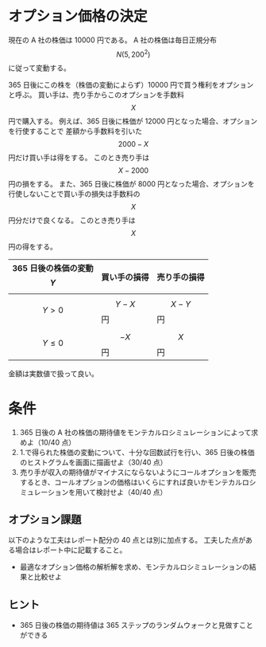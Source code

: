 # オプション価格の決定

現在の A 社の株価は 10000 円である。
A 社の株価は毎日正規分布 $$N(5, 200^2)$$ に従って変動する。

365 日後にこの株を（株価の変動によらず）10000 円で買う権利をオプションと呼ぶ。
買い手は、売り手からこのオプションを手数料 $$X$$ 円で購入する。
例えば、365 日後に株価が 12000 円となった場合、オプションを行使することで 差額から手数料を引いた $$2000 - X$$ 円だけ買い手は得をする。
このとき売り手は $$X - 2000$$ 円の損をする。
また、365 日後に株価が 8000 円となった場合、オプションを行使しないことで買い手の損失は手数料の $$X$$ 円分だけで良くなる。
このとき売り手は $$X$$ 円の得をする。

| 365 日後の株価の変動$$Y$$ | 買い手の損得 | 売り手の損得 |
| ------------------------- | ------------ | ------------ |
| $$Y > 0$$                 | $$Y - X$$ 円 | $$X - Y$$ 円 |
| $$Y \leq 0$$              | $$-X$$ 円    | $$X$$ 円     |

金額は実数値で扱って良い。

# 条件

1. 365 日後の A 社の株価の期待値をモンテカルロシミュレーションによって求めよ（10/40 点）
1. 1.で得られた株価の変動について、十分な回数試行を行い、365 日後の株価のヒストグラムを画面に描画せよ（30/40 点）
1. 売り手が収入の期待値がマイナスにならないようにコールオプションを販売するとき、コールオプションの価格はいくらにすれば良いかモンテカルロシミュレーションを用いて検討せよ（40/40 点）

## オプション課題

以下のような工夫はレポート配分の 40 点とは別に加点する。
工夫した点がある場合はレポート中に記載すること。

- 最適なオプション価格の解析解を求め、モンテカルロシミュレーションの結果と比較せよ

## ヒント

- 365 日後の株価の期待値は 365 ステップのランダムウォークと見做すことができる
